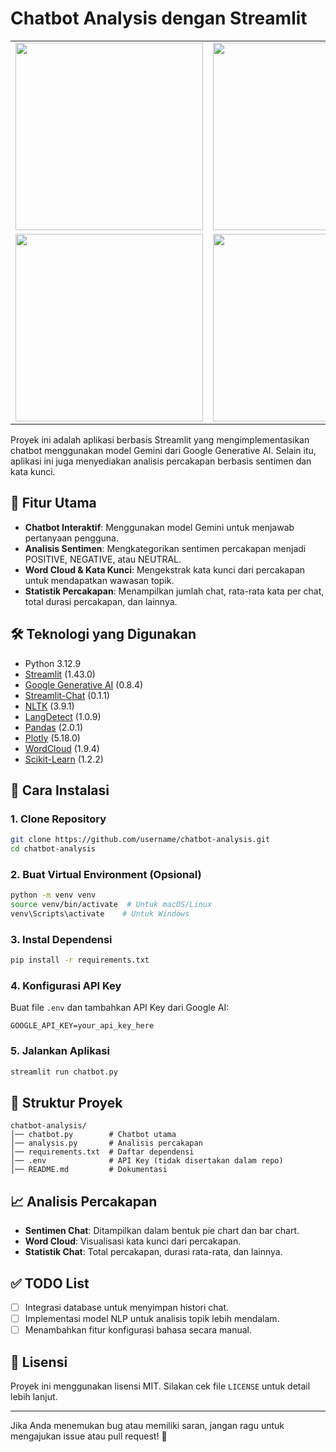 # Chatbot Analysis dengan Streamlit

<table>
  <tr>
    <td><img src="https://github.com/user-attachments/assets/1835125c-eadb-4117-902a-f9139014a263" width="300"></td>
    <td><img src="https://github.com/user-attachments/assets/681f453d-45c4-479e-aada-f5fbdd39104a" width="300"></td>
  </tr>
  <tr>
    <td><img src="https://github.com/user-attachments/assets/87dffbdf-8caf-49bd-aec5-54f58d876253" width="300"></td>
    <td><img src="https://github.com/user-attachments/assets/562874b8-1f57-4dbb-86e0-0074735485a4" width="300"></td>
  </tr>
</table>


Proyek ini adalah aplikasi berbasis Streamlit yang mengimplementasikan chatbot menggunakan model Gemini dari Google Generative AI. Selain itu, aplikasi ini juga menyediakan analisis percakapan berbasis sentimen dan kata kunci.

## 📌 Fitur Utama
- **Chatbot Interaktif**: Menggunakan model Gemini untuk menjawab pertanyaan pengguna.
- **Analisis Sentimen**: Mengkategorikan sentimen percakapan menjadi POSITIVE, NEGATIVE, atau NEUTRAL.
- **Word Cloud & Kata Kunci**: Mengekstrak kata kunci dari percakapan untuk mendapatkan wawasan topik.
- **Statistik Percakapan**: Menampilkan jumlah chat, rata-rata kata per chat, total durasi percakapan, dan lainnya.

## 🛠 Teknologi yang Digunakan
- Python 3.12.9
- [Streamlit](https://streamlit.io/) (1.43.0)
- [Google Generative AI](https://ai.google.dev/) (0.8.4)
- [Streamlit-Chat](https://github.com/AI-Yash/st-chat) (0.1.1)
- [NLTK](https://www.nltk.org/) (3.9.1)
- [LangDetect](https://pypi.org/project/langdetect/) (1.0.9)
- [Pandas](https://pandas.pydata.org/) (2.0.1)
- [Plotly](https://plotly.com/) (5.18.0)
- [WordCloud](https://github.com/amueller/word_cloud) (1.9.4)
- [Scikit-Learn](https://scikit-learn.org/) (1.2.2)

## 🚀 Cara Instalasi
### 1. Clone Repository
```bash
git clone https://github.com/username/chatbot-analysis.git
cd chatbot-analysis
```

### 2. Buat Virtual Environment (Opsional)
```bash
python -m venv venv
source venv/bin/activate  # Untuk macOS/Linux
venv\Scripts\activate    # Untuk Windows
```

### 3. Instal Dependensi
```bash
pip install -r requirements.txt
```

### 4. Konfigurasi API Key
Buat file `.env` dan tambahkan API Key dari Google AI:
```env
GOOGLE_API_KEY=your_api_key_here
```

### 5. Jalankan Aplikasi
```bash
streamlit run chatbot.py
```

## 📂 Struktur Proyek
```
chatbot-analysis/
│── chatbot.py        # Chatbot utama
│── analysis.py       # Analisis percakapan
│── requirements.txt  # Daftar dependensi
│── .env              # API Key (tidak disertakan dalam repo)
│── README.md         # Dokumentasi
```

## 📈 Analisis Percakapan
- **Sentimen Chat**: Ditampilkan dalam bentuk pie chart dan bar chart.
- **Word Cloud**: Visualisasi kata kunci dari percakapan.
- **Statistik Chat**: Total percakapan, durasi rata-rata, dan lainnya.

## ✅ TODO List
- [ ] Integrasi database untuk menyimpan histori chat.
- [ ] Implementasi model NLP untuk analisis topik lebih mendalam.
- [ ] Menambahkan fitur konfigurasi bahasa secara manual.

## 📜 Lisensi
Proyek ini menggunakan lisensi MIT. Silakan cek file `LICENSE` untuk detail lebih lanjut.

---

Jika Anda menemukan bug atau memiliki saran, jangan ragu untuk mengajukan issue atau pull request! 🚀

